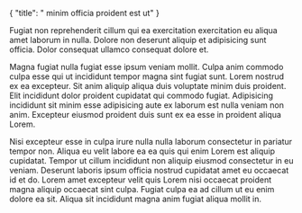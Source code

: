 {
  "title": " minim officia proident est ut"
}

Fugiat non reprehenderit cillum qui ea exercitation exercitation eu aliqua amet laborum in nulla. Dolore non deserunt aliquip et adipisicing sunt officia. Dolor consequat ullamco consequat dolore et.

Magna fugiat nulla fugiat esse ipsum veniam mollit. Culpa anim commodo culpa esse qui ut incididunt tempor magna sint fugiat sunt. Lorem nostrud ex ea excepteur. Sit anim aliquip aliqua duis voluptate minim duis proident. Elit incididunt dolor proident cupidatat qui commodo fugiat. Adipisicing incididunt sit minim esse adipisicing aute ex laborum est nulla veniam non anim. Excepteur eiusmod proident duis sunt ex ea esse in proident aliqua Lorem.

Nisi excepteur esse in culpa irure nulla nulla laborum consectetur in pariatur tempor non. Aliqua eu velit labore ea ea quis qui enim Lorem est aliquip cupidatat. Tempor ut cillum incididunt non aliquip eiusmod consectetur in eu veniam. Deserunt laboris ipsum officia nostrud cupidatat amet eu occaecat id et do. Lorem amet excepteur velit quis Lorem nisi occaecat proident magna aliquip occaecat sint culpa. Fugiat culpa ea ad cillum ut eu enim dolore ea sit. Aliqua sit incididunt magna anim fugiat aliqua mollit in.